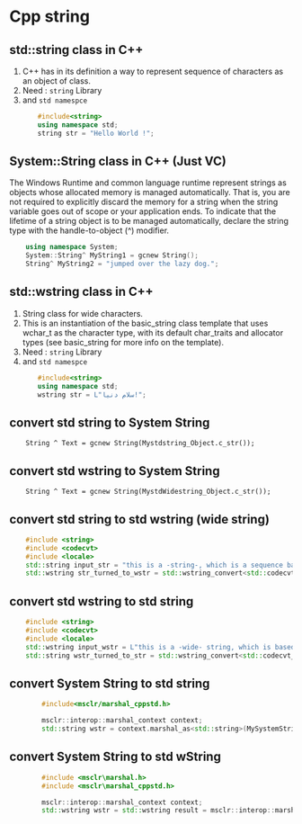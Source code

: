 # Cpp string


## std::string class in C++
1. C++ has in its definition a way to represent sequence of characters as an object of class. 
2. Need : `string` Library 
3. and `std namespce`
```cpp
       #include<string> 
       using namespace std;
       string str = "Hello World !";
```
## System::String class in C++ (Just VC)
The Windows Runtime and common language runtime represent strings as objects whose allocated memory is managed automatically. That is, you are not required to explicitly discard the memory for a string when the string variable goes out of scope or your application ends. To indicate that the lifetime of a string object is to be managed automatically, declare the string type with the handle-to-object (^) modifier.
```cpp
    using namespace System;
    System::String^ MyString1 = gcnew String();
    String^ MyString2 = "jumped over the lazy dog.";
```
## std::wstring class in C++

1. String class for wide characters.
2. This is an instantiation of the basic_string class template that uses wchar_t as the character type, with its default char_traits and allocator types (see basic_string for more info on the template).
3. Need : `string` Library 
4. and `std namespce`
```cpp
       #include<string> 
       using namespace std;
       wstring str = L"سلام دنیا!";
```


## convert std string to System String 
        String ^ Text = gcnew String(Mystdstring_Object.c_str());
	
## convert std wstring to System String 
        String ^ Text = gcnew String(MystdWidestring_Object.c_str());	
		
		
		
		
		
## convert std string to std wstring (wide string)

```cpp
    #include <string>
    #include <codecvt>
    #include <locale>
    std::string input_str = "this is a -string-, which is a sequence based on the -char- type.";
    std::wstring str_turned_to_wstr = std::wstring_convert<std::codecvt_utf8<wchar_t>>().from_bytes(input_str);
```

## convert std wstring  to std string 
```cpp
    #include <string>
    #include <codecvt>
    #include <locale>
    std::wstring input_wstr = L"this is a -wide- string, which is based on the -wchar_t- type.";
    std::string wstr_turned_to_str = std::wstring_convert<std::codecvt_utf8<wchar_t>>().to_bytes(input_wstr);
```

## convert System String  to std string 
```cpp
        #include<msclr/marshal_cppstd.h>

        msclr::interop::marshal_context context;
        std::string wstr = context.marshal_as<std::string>(MySystemString_Object);
```	
## convert System String  to std wString 
```cpp
        #include <msclr\marshal.h>
        #include <msclr\marshal_cppstd.h>

        msclr::interop::marshal_context context;
        std::wstring wstr = std::wstring result = msclr::interop::marshal_as<std::wstring>(MySystemString_Object);
```
